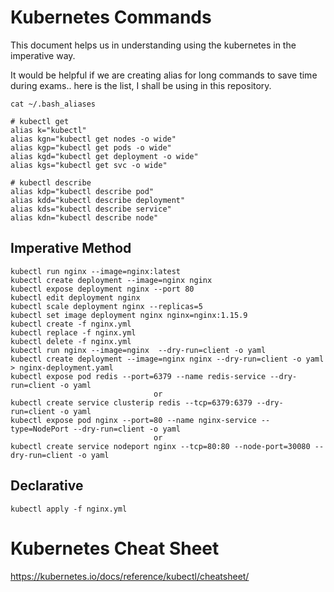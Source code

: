 # Kubernetes Commands

This document helps us in understanding using the kubernetes in the imperative way.

It would be helpful if we are creating alias for long commands to save time during exams..
here is the list, I shall be using in this repository.

```
cat ~/.bash_aliases

# kubectl get
alias k="kubectl"
alias kgn="kubectl get nodes -o wide"
alias kgp="kubectl get pods -o wide"
alias kgd="kubectl get deployment -o wide"
alias kgs="kubectl get svc -o wide"

# kubectl describe
alias kdp="kubectl describe pod"
alias kdd="kubectl describe deployment"
alias kds="kubectl describe service"
alias kdn="kubectl describe node"
```

## Imperative Method

```
kubectl run nginx --image=nginx:latest
kubectl create deployment --image=nginx nginx
kubectl expose deployment nginx --port 80
kubectl edit deployment nginx
kubectl scale deployment nginx --replicas=5
kubectl set image deployment nginx nginx=nginx:1.15.9
kubectl create -f nginx.yml
kubectl replace -f nginx.yml
kubectl delete -f nginx.yml
kubectl run nginx --image=nginx  --dry-run=client -o yaml
kubectl create deployment --image=nginx nginx --dry-run=client -o yaml > nginx-deployment.yaml
kubectl expose pod redis --port=6379 --name redis-service --dry-run=client -o yaml
                                or
kubectl create service clusterip redis --tcp=6379:6379 --dry-run=client -o yaml
kubectl expose pod nginx --port=80 --name nginx-service --type=NodePort --dry-run=client -o yaml
                                or
kubectl create service nodeport nginx --tcp=80:80 --node-port=30080 --dry-run=client -o yaml
```

## Declarative
```
kubectl apply -f nginx.yml
```

# Kubernetes Cheat Sheet
https://kubernetes.io/docs/reference/kubectl/cheatsheet/
